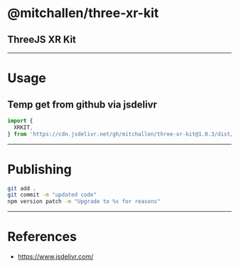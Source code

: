 # @mitchallen/three-xr-kit
ThreeJS XR Kit
--

* * * 

# Usage

## Temp get from github via jsdelivr

```js
import {
  XRKIT,
} from 'https://cdn.jsdelivr.net/gh/mitchallen/three-xr-kit@1.0.3/dist/three-xr-kit.modern.min.js'
```

* * *

# Publishing

```sh
git add .
git commit -m "updated code"
npm version patch -m "Upgrade to %s for reasons"
```

* * * 

# References

* https://www.jsdelivr.com/

